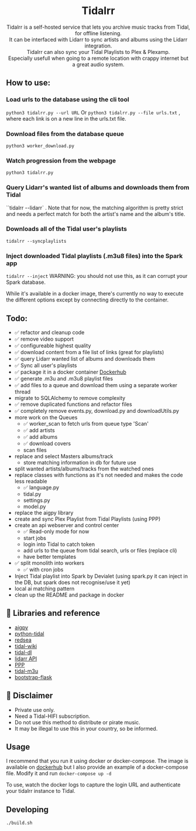 <div align="center">
  <h1>Tidalrr</h1>
</div>
<p align="center">
  Tidalrr is a self-hosted service that lets you archive music tracks from Tidal, for offline listening.<br/>
  It can be interfaced with Lidarr to sync artists and albums using the Lidarr integration.<br/>
  Tidalrr can also sync your Tidal Playlists to Plex & Plexamp.<br/>
  Especially usefull when going to a remote location with crappy internet but a great audio system.
</p>

## How to use:
### Load urls to the database using the cli tool
`python3 tidalrr.py --url URL` 
Or `python3 tidalrr.py --file urls.txt` , where each link is on a new line in the urls.txt file.

### Download files from the database queue
`python3 worker_download.py`

### Watch progression from the webpage
`python3 tidalrr.py`

### Query Lidarr's wanted list of albums and downloads them from Tidal
``tidalrr --lidarr` . Note that for now, the matching algorithm is pretty strict and needs a perfect match for both the artist's name and the album's title.

### Downloads all of the Tidal user's playlists
`tidalrr --syncplaylists` 

### Inject downloaded Tidal playlists (.m3u8 files) into the Spark app
`tidalrr --inject`  WARNING: you should not use this, as it can corrupt your Spark database.

While it's available in a docker image, there's currently no way to execute the different options except by connecting directly to the container.

## Todo:
- ✅ refactor and cleanup code
- ✅ remove video support
- ✅ configureable highest quality
- ✅ download content from a file list of links (great for playlists)
- ✅ query Lidarr wanted list of albums and downloads them
- ✅ Sync all user's playlists
- ✅ package it in a docker container [Dockerhub](https://hub.docker.com/r/jacobroyquebec/tidalrr)
- ✅ generate .m3u and .m3u8 playlist files
- ✅ add files to a queue and download them using a separate worker thread
- migrate to SQLAlchemy to remove complexity
- ✅ remove duplicated functions and refactor files
- ✅ completely remove events.py, download.py and downloadUtils.py
- more work on the Queues
    - ✅ worker_scan to fetch urls from queue type 'Scan'
    - ✅ add artists
    - ✅ add albums
    - ✅ download covers
    - scan files
- replace and select Masters albums/track
    - store matching information in db for future use
- split wanted artists/albums/tracks from the watched ones
- replace classes with functions as it's not needed and makes the code less readable
    - ✅ language.py
    - tidal.py
    - settings.py
    - model.py
- replace the aigpy library
- create and sync Plex Playlist from Tidal Playlists (using PPP)
- create an api webserver and control center
    - ✅ Read-only mode for now
    - start jobs
    - login into Tidal to catch token
    - add urls to the queue from tidal search, urls or files (replace cli)
    - have better templates
- ✅ split monolith into workers 
    - ✅ with cron jobs
- Inject Tidal playlist into Spark by Devialet (using spark.py it can inject in the DB, but spark does not recognise/use it yet)
- local ai matching pattern
- clean up the README and package in docker

## 🎨 Libraries and reference

- [aigpy](https://github.com/yaronzz/AIGPY)
- [python-tidal](https://github.com/tamland/python-tidal)
- [redsea](https://github.com/redsudo/RedSea)
- [tidal-wiki](https://github.com/Fokka-Engineering/TIDAL/wiki)
- [tidal-dl](https://github.com/yaronzz/Tidal-Media-Downloader)
- [lidarr API](https://lidarr.audio/docs/api/#/)
- [PPP](https://github.com/XDGFX/PPP)
- [tidal-m3u](https://github.com/jocap/tidal-m3u/blob/master/m3u.py)
- [bootstrap-flask](https://github.com/helloflask/bootstrap-flask)

## 📜 Disclaimer
- Private use only.
- Need a Tidal-HIFI subscription. 
- Do not use this method to distribute or pirate music.
- It may be illegal to use this in your country, so be informed.

## Usage
I recommend that you run it using docker or docker-compose.
The image is available on [dockerhub](https://hub.docker.com/r/jacobroyquebec/tidalrr)
but I also provide an example of a docker-compose file.
Modify it and run `docker-compose up -d`

To use, watch the docker logs to capture the login URL and authenticate your tidalrr instance to Tidal.

## Developing

```shell
./build.sh
```

